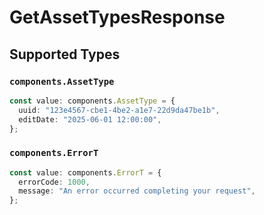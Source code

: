 # GetAssetTypesResponse


## Supported Types

### `components.AssetType`

```typescript
const value: components.AssetType = {
  uuid: "123e4567-cbe1-4be2-a1e7-22d9da47be1b",
  editDate: "2025-06-01 12:00:00",
};
```

### `components.ErrorT`

```typescript
const value: components.ErrorT = {
  errorCode: 1000,
  message: "An error occurred completing your request",
};
```

